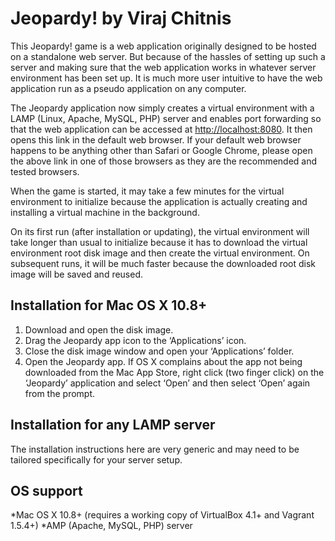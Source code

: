 Jeopardy! by Viraj Chitnis
==========================

This Jeopardy! game is a web application originally designed to be hosted on a standalone web server. But because of the hassles of setting up such a server and making sure that the web application works in whatever server environment has been set up. It is much more user intuitive to have the web application run as a pseudo application on any computer.

The Jeopardy application now simply creates a virtual environment with a LAMP (Linux, Apache, MySQL, PHP) server and enables port forwarding so that the web application can be accessed at [http://localhost:8080](http://localhost:8080). It then opens this link in the default web browser. If your default web browser happens to be anything other than Safari or Google Chrome, please open the above link in one of those browsers as they are the recommended and tested browsers.

When the game is started, it may take a few minutes for the virtual environment to initialize because the application is actually creating and installing a virtual machine in the background.

On its first run (after installation or updating), the virtual environment will take longer than usual to initialize because it has to download the virtual environment root disk image and then create the virtual environment. On subsequent runs, it will be much faster because the downloaded root disk image will be saved and reused.

Installation for Mac OS X 10.8+
-------------------------------

1. Download and open the disk image.
2. Drag the Jeopardy app icon to the ‘Applications’ icon.
3. Close the disk image window and open your ‘Applications’ folder.
4. Open the Jeopardy app. If OS X complains about the app not being downloaded from the Mac App Store, right click (two finger click) on the ‘Jeopardy’ application and select ‘Open’ and then select ‘Open’ again from the prompt.

Installation for any LAMP server
--------------------------------

The installation instructions here are very generic and may need to be tailored specifically for your server setup.

OS support
----------

*Mac OS X 10.8+ (requires a working copy of VirtualBox 4.1+ and Vagrant 1.5.4+)
*AMP (Apache, MySQL, PHP) server